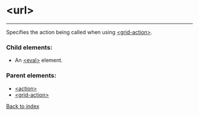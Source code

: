 # \<url>

---

Specifies the action being called when using [\<grid-action>](./grid-action.md).

### Child elements:
* An [\<eval>](./eval.md) element. 

### Parent elements:
* [\<action>](./action.md)
* [\<grid-action>](./grid-action.md)

[Back to index](./README.md)
